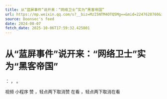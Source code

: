 ```yaml
---
title: 从“蓝屏事件”说开来：“网络卫士”实为“黑客帝国”
url: https://mp.weixin.qq.com/s?__biz=MzI5NTM4OTQ5Mg==&mid=2247628760&idx=3&sn=27c1354c0e76f78e7d9b537405d69208
source: Doonsec's feed
date: 2024-08-07
fetch_date: 2025-10-06T17:59:32.425801
---
```


# 从“蓝屏事件”说开来：“网络卫士”实为“黑客帝国”

：
，
。

视频
小程序
赞
，轻点两下取消赞
在看
，轻点两下取消在看